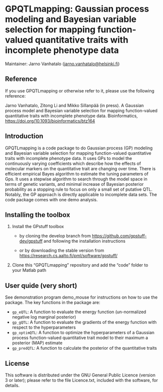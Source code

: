 # GPQTLmapping: Gaussian process modeling and Bayesian variable selection for mapping function-valued quantitative traits with incomplete phenotype data

Maintainer: Jarno Vanhatalo (jarno.vanhatalo@helsinki.fi)

## Reference

If you use GPQTLmapping or otherwise refer to it, please use the following reference:

Jarno Vanhatalo, Zitong Li and Mikko Sillanpää (in press). A Gaussian process model and Bayesian variable selection for mapping function-valued quantitative traits with incomplete phenotype data. Bioinformatics, <https://doi.org/10.1093/bioinformatics/btz164>

## Introduction 

GPQTLmapping is a code package to do Gaussian process (GP) modeling and Bayesian variable selection for mapping function-valued quantitative traits with incomplete phenotype data. It uses
GPs to model the continuously varying coefficients which describe how the effects of molecular markers on the quantitative trait are changing over time. There is efficient empirical Bayes algorithm to estimate the tuning parameters of Gps. It uses a stepwise algorithm to search through the model space in terms of genetic variants, and minimal increase of Bayesian posterior probability as a stopping rule to focus on only a small set of putative QTL. Notably, the GP approach is directly applicable to incomplete data sets. The code package comes with one demo analysis.

## Installing the toolbox 

1) Install the GPstuff toolbox 
  
   * by cloning the develop branch from <https://github.com/gpstuff-dev/gpstuff> and following the installation instructions
  
   * or by downloading the stable version from <https://research.cs.aalto.fi/pml/software/gpstuff/> 
   
2) Clone this “GPQTLmapping” repository and add the “code” folder to your Matlab path

## User quide (very short)

See demonstration program demo_mouse for instructions on how to use the package. The key functions in the package are:
* `gp_eQTL`: A function to evaluate the energy function (un-normalized negative log marginal posterior)
* `gp_gQTL`: A function to evaluate the gradients of the energy function with respect to the hyperparameters
* `gp_optimQTL`: A function to optimize the hyperparameters of a Gaussian process function-valued quantitative trait model to their maximum a posterior (MAP) estimate
* `gp_predQTL`: A function to calculate the posterior of the quantitative traits


## License 
This software is distributed under the GNU General Public Licence (version 3 or later); please refer to the file Licence.txt, included with the software, for details.
